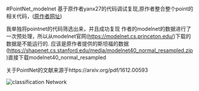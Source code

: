 #PointNet_modelnet
基于原作者yanx27的代码调试复现,原作者整合整个point的相关代码，([原作者网址](https://github.com/yanx27/Pointnet_Pointnet2_pytorch?tab=readme-ov-file))

我单独将pointnet的代码筛选出来，并且成功复现
作者的modelnet的数据进行了一次预处理，所以从modelnet官网(https://modelnet.cs.princeton.edu/)下载的数据是不能运行的.
应该是原作者提供的斯坦福的数据(https://shapenet.cs.stanford.edu/media/modelnet40_normal_resampled.zip)直接下载modelnet40_normal_resampled

关于PointNet的文献来源于https://arxiv.org/pdf/1612.00593

![classification Network](https://github.com/user-attachments/assets/54077d35-7a67-41ca-a59a-d9c00ee867f9)
